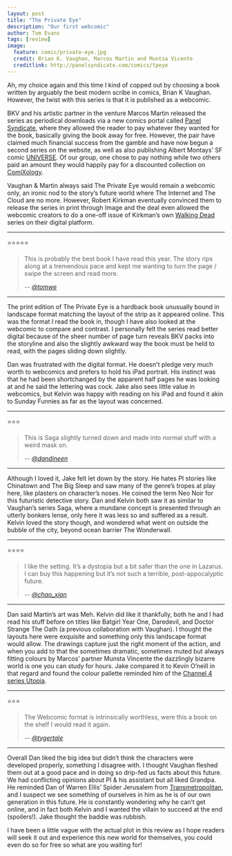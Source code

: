 ```yaml
---
layout: post
title: "The Private Eye"
description: "Our first webcomic"
author: Tom Evans
tags: [review]
image:
  feature: comic/private-eye.jpg
  credit: Brian K. Vaughan, Marcos Martin and Muntsa Vicente
  creditlink: http://panelsyndicate.com/comics/tpeye
---
```


Ah, my choice again and this time I kind of copped out by choosing a book written by arguably the best modern scribe in comics, Brian K Vaughan. However, the twist with this series is that it is published as a webcomic.

BKV and his artistic partner in the venture Marcos Martin released the series as periodical downloads via a new comics portal called [Panel Syndicate](http://panelsyndicate.com/comics/tpeye), where they allowed the reader to pay whatever they wanted for the book, basically giving the book away for free. However, the pair have claimed much financial success from the gamble and have now begun a second series on the website, as well as also publishing Albert Montays’ SF comic [UNIVERSE](http://panelsyndicate.com/comics/universe). Of our group, one chose to pay nothing while two others paid an amount they would happily pay for a discounted collection on [ComiXology](https://www.comixology.co.uk).

Vaughan & Martin always said The Private Eye would remain a webcomic only, an ironic nod to the story’s future world where The Internet and The Cloud are no more. However, Robert Kirkman eventually convinced them to release the series in print through Image and the deal even allowed the webcomic creators to do a one-off issue of Kirkman’s own [Walking Dead](http://www.thewalkingdead.com) series on their digital platform.

---
 :star::star::star::star::star:

> This is probably the best book I have read this year. The story rips along at a tremendous pace and kept me wanting to turn the page / swipe the screen and read more.
>
> -- <cite>[@tomwe](https://twitter.com/tomwe)</cite>

---

The print edition of The Private Eye is a hardback book unusually bound in landscape format matching the layout of the strip as it appeared online. This was the format I read the book in, though I have also looked at the webcomic to compare and contrast. I personally felt the series read better digital because of the sheer number of page turn reveals BKV packs into the storyline and also the slightly awkward way the book must be held to read, with the pages sliding down slightly.

Dan was frustrated with the digital format. He doesn't pledge very much worth to webcomics and prefers to hold his iPad portrait. His instinct was that he had been shortchanged by the apparent half pages he was looking at and he said the lettering was cock. Jake also sees little value in webcomics, but Kelvin was happy with reading on his iPad and found it akin to Sunday Funnies as far as the layout was concerned.

---
:star::star::star:

> This is Saga slightly turned down and made into normal stuff with a weird mask on.
>
> -- <cite>[@dandineen](https://twitter.com/dandineen)</cite>

---

Although I loved it, Jake felt let down by the story. He hates PI stories like Chinatown and The Big Sleep and saw many of the genre’s tropes at play here, like plasters on character’s noses. He coined the term Neo Noir for this futuristic detective story. Dan and Kelvin both saw it as similar to Vaughan’s series Saga, where a mundane concept is presented through an utterly bonkers lense, only here it was less so and suffered as a result.  Kelvin loved the story though, and wondered what went on outside the bubble of the city, beyond ocean barrier The Wonderwall.

---
:star::star::star::star:

> I like the setting. It’s a dystopia but a bit safer than the one in Lazarus. I can buy this happening but it’s not such a terrible, post-appocalyptic future.
>
> -- <cite>[@chao_xian](https://twitter.com/chao_xian)</cite>

---

Dan said Martin’s art was Meh. Kelvin did like it thankfully, both he and I had read his stuff before on titles like Batgirl Year One, Daredevil, and Doctor Strange The Oath (a previous collaboration with Vaughan). I thought the layouts here were exquisite and something only this landscape format would allow. The drawings capture just the right moment of the action, and when you add to that the sometimes dramatic, sometimes muted but always fitting colours by Marcos’ partner Munsta Vincente the dazzlingly bizarre world is one you can study for hours. Jake compared it to Kevin O’neill in that regard and found the colour pallette reminded him of the [Channel 4 series Utopia](http://www.channel4.com/programmes/utopia).

---
:star::star::star:

> The Webcomic format is intrinsically worthless, were this a book on the shelf I would read it again.
>
> -- <cite>[@tygertale](https://twitter.com/tygertale)</cite>

---

Overall Dan liked the big idea but didn’t think the characters were developed properly, something I disagree with. I thought Vaughan fleshed them out at a good pace and in doing so drip-fed us facts about this future. We had conflicting opinions about PI & his assistant but all liked Grandpa. He reminded Dan of Warren Ellis’ Spider Jerusalem from [Transmetropolitan](https://en.wikipedia.org/wiki/Transmetropolitan), and I suspect we see something of ourselves in him as he is of our own generation in this future. He is constantly wondering why he can’t get online, and in fact both Kelvin and I wanted the villain to succeed at the end (spoilers!). Jake thought the baddie was rubbish.

I have been a little vague with the actual plot in this review as I hope readers will seek it out and experience this new world for themselves, you could even do so for free so what are you waiting for!
